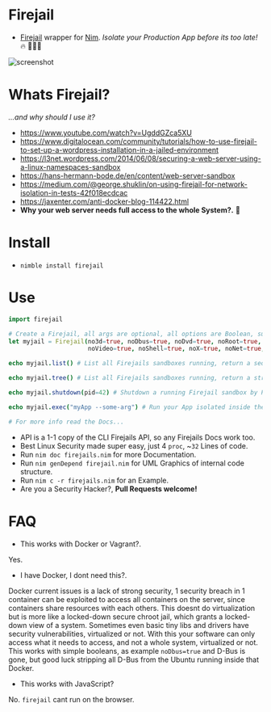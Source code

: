 # Firejail

- [Firejail](https://firejail.wordpress.com/features-3/#namespaces) wrapper for [Nim](https://nim-lang.org/learn.html).
_Isolate your Production App before its too late!_
🔥 🔐👑🔥

![screenshot](https://source.unsplash.com/-YGdiRcY9Sc/800x402 "FireJails")


# Whats Firejail?

_...and why should I use it?_

- https://www.youtube.com/watch?v=UgddGZca5XU  
- https://www.digitalocean.com/community/tutorials/how-to-use-firejail-to-set-up-a-wordpress-installation-in-a-jailed-environment
- https://l3net.wordpress.com/2014/06/08/securing-a-web-server-using-a-linux-namespaces-sandbox
- https://hans-hermann-bode.de/en/content/web-server-sandbox
- https://medium.com/@george.shuklin/on-using-firejail-for-network-isolation-in-tests-42f018ecdcac
- https://jaxenter.com/anti-docker-blog-114422.html
- **Why your web server needs full access to the whole System?.** 🤔


# Install

- `nimble install firejail`


# Use

```nim
import firejail

# Create a Firejail, all args are optional, all options are Boolean, super easy!.
let myjail = Firejail(no3d=true, noDbus=true, noDvd=true, noRoot=true, noSound=true,
                      noVideo=true, noShell=true, noX=true, noNet=true, noIp=true)

echo myjail.list() # List all Firejails sandboxes running, return a seq[JsonNode] (computer friendly)

echo myjail.tree() # List all Firejails sandboxes running, return a string (human friendly)

echo myjail.shutdown(pid=42) # Shutdown a running Firejail sandbox by PID, return bool, true if Ok

echo myjail.exec("myApp --some-arg") # Run your App isolated inside the Firejail.

# For more info read the Docs...
```

- API is a 1-1 copy of the CLI Firejails API, so any Firejails Docs work too.
- Best Linux Security made super easy, just 4 `proc`, ~`32` Lines of code.
- Run `nim doc firejails.nim` for more Documentation.
- Run `nim genDepend firejail.nim` for UML Graphics of internal code structure.
- Run `nim c -r firejails.nim` for an Example.
- Are you a Security Hacker?, **Pull Requests welcome!**


# FAQ

- This works with Docker or Vagrant?.

Yes.

- I have Docker, I dont need this?.

Docker current issues is a lack of strong security,
1 security breach in 1 container can be exploited to access all containers on the server,
since containers share resources with each others.
This doesnt do virtualization but is more like a locked-down secure chroot jail,
which grants a locked-down view of a system.
Sometimes even basic tiny libs and drivers have security vulnerabilities, virtualized or not.
With this your software can only access what it needs to access, and not a whole system, virtualized or not.
This works with simple booleans, as example `noDbus=true` and D-Bus is gone,
but good luck stripping all D-Bus from the Ubuntu running inside that Docker.

- This works with JavaScript?

No. `firejail` cant run on the browser.
